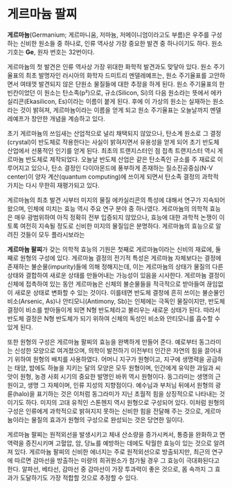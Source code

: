 # 게르마늄 팔찌

**게르마늄**(Germanium; 게르마니움, 저마늄, 저메이니엄이라고도 부름)은 우주를 구성하는 신비한 원소들 중 하나로, 인류 역사상 가장 중요한 발견 중 하나이기도 하다. 원소 기호는 **Ge**, 원자 번호는 32번이다.

게르마늄의 첫 발견은 인류 역사상 가장 위대한 화학적 발견과도 맞닿아 있다. 원소 주기율표의 최초 발명자인  러시아의 화학자 드미트리 멘델레예프는, 원소 주기율표를 고안하면서 여태껏 발견되지 않은 단원소 물질들에 대한 추정을 하게 된다. 원소 주기율표의 한 빈칸이었던 이 원소는 탄소족(p²)으로, 규소(Silicon, Si)의 다음 원소라는 뜻에서 에카실리콘(Ekasilicon, Es)이라는 이름이 붙게 된다. 후에 이 가상의 원소는 실재하는 원소라는 것이 밝혀져, 게르마늄이라는 이름을 얻게 되고 원소 주기율표는 오늘날까지 멘델레예프가 창안한 개념을 계승하고 있다.

초기 게르마늄의 쓰임새는 산업적으로 널리 채택되지 않았으나, 탄소계 원소로 그 결정(crystal)이 반도체로 작용한다는 사실이 밝혀지면서 유용성을 얻게 되어 초기 반도체 산업에서 선풍적인 인기를 얻게 된다. 최초의 트랜지스터인 점 접촉 트랜지스터 역시 게르마늄 반도체로 제작되었다. 오늘날 반도체 산업은 같은 탄소족인 규소를 주 재료로 이루어지고 있으나, 탄소 결정인 다이아몬드에 풍부하게 존재하는 질소진공중심(N-V center)이 양자 계산(quantum computing)에 쓰이게 되면서 탄소족 결정의 과학적 가치는 다시 무한히 재평가되고 있다.

게르마늄의 최초 발견 시부터 미지의 물질 에카실리콘의 특성에 대해서 연구가 지속되어 왔으며, 인체에 미치는 효능 역시 주요 연구 분야 중 하나였다. 게르마늄의 의학적 효능은 매우 광범위하여 아직 정확히 전부 입증되지 않았으나, 효능에 대한 과학적 논쟁이 이토록 여전히 지속될 정도로 신비한 미지의 물질임은 분명하다. 게르마늄의 효능으로 알려진 것들이 모두 플라시보라는 

**게르마늄 팔찌**가 갖는 의학적 효능의 기원은 첫째로 게르마늄이라는 신비의 재료에, 둘째로 원형의 구성에 있다. 게르마늄 결정의 전기적 특성은 게르마늄 자체보다는 결정에 존재하는 불순물(impurity)들에 의해 정해지는데, 이는 게르마늄의 상태가 물질의 다른 상태와 결합하여 새로운 상태를 만들어내는 가능성이 있음을 시사한다. 게르마늄 결정이 신체에 접촉하여 있는 동안 게르마늄은 신체의 불순물들을 적극적으로 받아들여 끊임없이 새로운 상태로 변화할 수 있는 것이다. 이를테면 반도체 결정에 흔히 쓰이는 불순물인 비소(Arsenic, As)나 안티모니(Antimony, Sb)는 인체에는 극독인 물질이지만, 반도체 결정이 비소를 받아들이게 되면 N형 반도체라고 불리우는 새로운 상태가 된다. 따라서 반도체 결정은 N형 반도체가 되기 위하여 신체의 독성인 비소와 안티모니를 흡수할 수 있게 된다.

또한 원형의 구성은 게르마늄 팔찌의 효능을 완벽하게 만들어 준다. 예로부터 동그라미는 신성한 모양으로 여겨졌으며, 의학이 발전하기 이전부터 인간은 자연의 힘을 끌어내기 위하여 원형의 배치를 사용하였다. 어머니 지구가 원형이고, 지구에 생명력을 공급하는 태양, 밤에도 하늘을 지키는 달의 모양은 모두 원형이며, 인간에게 유익한 과일과 씨앗이 원형, 농경 사회 시기의 중요한 발명인 바퀴 역시 원형이다. 동그라미는 생명의 근원이고, 생명 그 자체이며, 인류 지성의 지향점이다. 예수님과 부처님 뒤에서 원형의 광륜(halo)을 표기하는 것은 이처럼 동그라미가 지닌 초월적 힘을 상징적으로 나타내는 것이기도 하다. 미지의 고대 유적인 스톤헨지 역시 원형으로 구성되어 있다. 이처럼 원형의 구성은 인류에게 과학적으로 밝혀지지 못하는 신비한 힘을 전달해 주는 것으로, 게르마늄이라는 물질의 효과가 원형의 구성으로 완성되는 것은 당연한 일이다.

게르마늄 팔찌는 원적외선을 발생시키고 체내 산소량을 증가시켜서, 통증을 완화하고 면역력을 증진시키며 고혈압, 암, 당뇨를 예방하는 데에도 탁월한 효능이 있는 것으로 알려져 있다. 게르마늄 팔찌의 신비한 에너지는 주로 원적외선으로 방출되지만, 최근의 연구에 따르면 감마선을 방출하는 미량의 희귀원소가 첨가될 경우 그 효능이 극대화된다고 한다. 알파선, 베타선, 감마선 중 감마선이 가장 투과력이 좋은 것으로, 몸 속까지 그 효과가 도달하기도 가장 적합할 것으로 추정할 수 있다.

